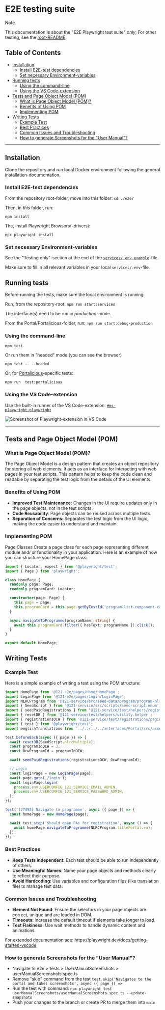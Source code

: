 # E2E testing suite <!-- omit from toc -->

> [!NOTE]
> This documentation is about the "E2E Playwright test suite" _only_;
> For other testing, see the [root-README](../README.md#testing).

## Table of Contents <!-- omit from toc -->

- [Installation](#installation)
  - [Install E2E-test dependencies](#install-e2e-test-dependencies)
  - [Set necessary Environment-variables](#set-necessary-environment-variables)
- [Running tests](#running-tests)
  - [Using the command-line](#using-the-command-line)
  - [Using the VS Code-extension](#using-the-vs-code-extension)
- [Tests and Page Object Model (POM)](#tests-and-page-object-model-pom)
  - [What is Page Object Model (POM)?](#what-is-page-object-model-pom)
  - [Benefits of Using POM](#benefits-of-using-pom)
  - [Implementing POM](#implementing-pom)
- [Writing Tests](#writing-tests)
  - [Example Test](#example-test)
  - [Best Practices](#best-practices)
  - [Common Issues and Troubleshooting](#common-issues-and-troubleshooting)
  - [How to generate Screenshots for the "User Manual"?](#how-to-generate-screenshots-for-the-user-manual)

---

## Installation

Clone the repository and run local Docker environment following the general [installation-documentation](../README.md#getting-started).

### Install E2E-test dependencies

From the repository root-folder, move into this folder: `cd ./e2e/`

Then, in _this_ folder, run:

```shell
npm install
```

The, install Playwright Browsers(-drivers):

```shell
npx playwright install
```

### Set necessary Environment-variables

See the "Testing only"-section at the end of the [`services/.env.example`](../services/.env.example)-file.

Make sure to fill in all relevant variables in your local `services/.env`-file.

## Running tests

Before running the tests, make sure the local environment is running.

Run, from the repository-root: `npm run start:services`

The interface(s) need to be run in _production_-mode.

From the Portal/Portalicious-folder, run: `npm run start:debug-production`

### Using the command-line

```shell
npm test
```

Or run them in "headed" mode (you can see the browser)

```shell
npm test -- --headed
```

Or, for [Portalicious](../interfaces/Portalicious/)-specific tests:

```shell
npm run  test:portalicious
```

### Using the VS Code-extension

Use the built-in runner of the VS Code-extension: [`#ms-playwright.playwright`](https://marketplace.visualstudio.com/items?itemName=ms-playwright.playwright)

![Screenshot of Playwright-extension in VS Code](https://github.com/microsoft/playwright/assets/13063165/348e18ff-f819-4caa-8f7e-f16c20724f56)

---

## Tests and Page Object Model (POM)

### What is Page Object Model (POM)?

The Page Object Model is a design pattern that creates an object repository for storing all web elements. It acts as an interface for interacting with web pages in your test scripts. This pattern helps to keep the code clean and readable by separating the test logic from the details of the UI elements.

### Benefits of Using POM

- **Improved Test Maintenance**: Changes in the UI require updates only in the page objects, not in the test scripts.
- **Code Reusability**: Page objects can be reused across multiple tests.
- **Separation of Concerns**: Separates the test logic from the UI logic, making the code easier to understand and maintain.

### Implementing POM

Page Classes
Create a page class for each page representing different module and/ or functionality in your application. Here is an example of how you can structure your HomePage class:

```ts
import { Locator, expect } from '@playwright/test';
import { Page } from 'playwright';

class HomePage {
  readonly page: Page;
  readonly programCard: Locator;

  constructor(page: Page) {
    this.page = page;
    this.programCard = this.page.getByTestId('program-list-component-card');
  }

  async navigateToProgramme(programName: string) {
    await this.programCard.filter({ hasText: programName }).click();
  }
}

export default HomePage;
```

## Writing Tests

### Example Test

Here is a simple example of writing a test using the POM structure:

```ts
import HomePage from '@121-e2e/pages/Home/HomePage';
import LoginPage from '@121-e2e/pages/Login/LoginPage';
import NLRCProgram from '@121-service/src/seed-data/program/program-nlrc-ocw.json';
import { SeedScript } from '@121-service/src/scripts/seed-script.enum';
import { seedPaidRegistrations } from '@121-service/test/helpers/registration.helper';
import { resetDB } from '@121-service/test/helpers/utility.helper';
import { registrationsOCW } from '@121-service/test/registrations/pagination/pagination-data';
import { test } from '@playwright/test';
import englishTranslations from '../../../../interfaces/Portal/src/assets/i18n/en.json';

test.beforeEach(async ({ page }) => {
  await resetDB(SeedScript.nlrcMultiple);
  const programIdOCW = 3;
  const OcwProgramId = programIdOCW;

  await seedPaidRegistrations(registrationsOCW, OcwProgramId);

  // Login
  const loginPage = new LoginPage(page);
  await page.goto('/login');
  await loginPage.login(
    process.env.USERCONFIG_121_SERVICE_EMAIL_ADMIN,
    process.env.USERCONFIG_121_SERVICE_PASSWORD_ADMIN,
  );
});

test('[27493] Navigate to programme', async ({ page }) => {
  const homePage = new HomePage(page);

  await test.step('Should open PAs for registration', async () => {
    await homePage.navigateToProgramme(NLRCProgram.titlePortal.en);
  });
});
```

### Best Practices

- **Keep Tests Independent**: Each test should be able to run independently of others.
- **Use Meaningful Names**: Name your page objects and methods clearly to reflect their purpose.
- **Avoid Hardcoding**: Use variables and configuration files (like translation file) to manage test data.

### Common Issues and Troubleshooting

- **Element Not Found**: Ensure the selectors in your page objects are correct, unique and are loaded in DOM.
- **Timeouts**: Increase the default timeout if elements take longer to load.
- **Test Flakiness**: Use wait methods to handle dynamic content and animations.

For extended documentation see: <https://playwright.dev/docs/getting-started-vscode>

### How to generate Screenshots for the "User Manual"?

- Navigate to e2e > tests > UserManualScreenshots > userManualScreenshots.spec.ts
- Remove "skip" command from the test
  `test.skip('Navigates to the portal and takes screenshots', async ({ page }) =>`
- Run the test with command: `npx playwright test userManualScreenshots/userManualScreenshots.spec.ts --update-snapshots`
- Push your changes to the branch or create PR to merge them into `main`

